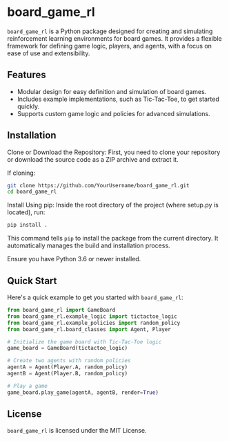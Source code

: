 # board_game_rl

`board_game_rl` is a Python package designed for creating and simulating reinforcement learning environments for board games. It provides a flexible framework for defining game logic, players, and agents, with a focus on ease of use and extensibility.

## Features

- Modular design for easy definition and simulation of board games.
- Includes example implementations, such as Tic-Tac-Toe, to get started quickly.
- Supports custom game logic and policies for advanced simulations.

## Installation

Clone or Download the Repository: First, you need to clone your repository or download the source code as a ZIP archive and extract it.

If cloning:

```bash
git clone https://github.com/YourUsername/board_game_rl.git
cd board_game_rl
```

Install Using pip: Inside the root directory of the project (where setup.py is located), run:

```bash
pip install .
```

This command tells `pip` to install the package from the current directory. It automatically manages the build and installation process.

Ensure you have Python 3.6 or newer installed.

## Quick Start

Here's a quick example to get you started with `board_game_rl`:
```python
from board_game_rl import GameBoard
from board_game_rl.example_logic import tictactoe_logic
from board_game_rl.example_policies import random_policy
from board_game_rl.board_classes import Agent, Player

# Initialize the game board with Tic-Tac-Toe logic
game_board = GameBoard(tictactoe_logic)

# Create two agents with random policies
agentA = Agent(Player.A, random_policy)
agentB = Agent(Player.B, random_policy)

# Play a game
game_board.play_game(agentA, agentB, render=True)
```

## License

`board_game_rl` is licensed under the MIT License.